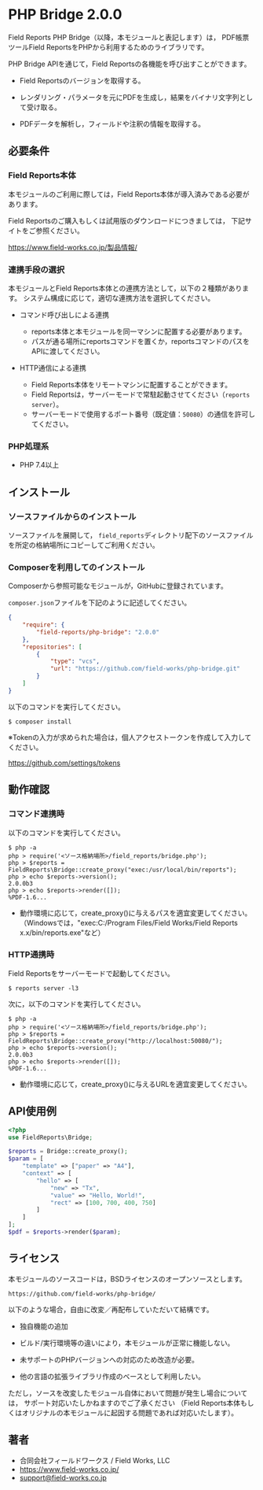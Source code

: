 PHP Bridge 2.0.0
================

Field Reports PHP Bridge（以降，本モジュールと表記します）は，
PDF帳票ツールField ReportsをPHPから利用するためのライブラリです。

PHP Bridge APIを通じて，Field Reportsの各機能を呼び出すことができます。

* Field Reportsのバージョンを取得する。

* レンダリング・パラメータを元にPDFを生成し，結果をバイナリ文字列として受け取る。

* PDFデータを解析し，フィールドや注釈の情報を取得する。

## 必要条件
### Field Reports本体

本モジュールのご利用に際しては，Field Reports本体が導入済みである必要があります。

Field Reportsのご購入もしくは試用版のダウンロードにつきましては，
下記サイトをご参照ください。

https://www.field-works.co.jp/製品情報/

### 連携手段の選択

本モジュールとField Reports本体との連携方法として，以下の２種類があります。
システム構成に応じて，適切な連携方法を選択してください。

* コマンド呼び出しによる連携
    - reports本体と本モジュールを同一マシンに配置する必要があります。
    - パスが通る場所にreportsコマンドを置くか，reportsコマンドのパスをAPIに渡してください。

* HTTP通信による連携
    - Field Reports本体をリモートマシンに配置することができます。
    - Field Reportsは，サーバーモードで常駐起動させてください（`reports server`）。
    - サーバーモードで使用するポート番号（既定値：`50080`）の通信を許可してください。

### PHP処理系

* PHP 7.4以上

## インストール
### ソースファイルからのインストール

ソースファイルを展開して，
`field_reports`ディレクトリ配下のソースファイルを所定の格納場所にコピーしてご利用ください。

### Composerを利用してのインストール

Composerから参照可能なモジュールが，GitHubに登録されています。

`composer.json`ファイルを下記のように記述してください。

```json:composer.json
{
    "require": {
        "field-reports/php-bridge": "2.0.0"
    },
    "repositories": [
        {
            "type": "vcs",
            "url": "https://github.com/field-works/php-bridge.git"
        }
    ]
}
```

以下のコマンドを実行してください。

```
$ composer install
```

※Tokenの入力が求められた場合は，個人アクセストークンを作成して入力してください。

https://github.com/settings/tokens

## 動作確認
### コマンド連携時

以下のコマンドを実行してください。

```
$ php -a
php > require('<ソース格納場所>/field_reports/bridge.php');
php > $reports = FieldReports\Bridge::create_proxy("exec:/usr/local/bin/reports");
php > echo $reports->version();
2.0.0b3
php > echo $reports->render([]);
%PDF-1.6...
```

* 動作環境に応じて，create_proxy()に与えるパスを適宜変更してください。  
  （Windowsでは，"exec:C:/Program Files/Field Works/Field Reports x.x/bin/reports.exe"など）

### HTTP通携時

Field Reportsをサーバーモードで起動してください。

```
$ reports server -l3
```

次に，以下のコマンドを実行してください。

```
$ php -a
php > require('<ソース格納場所>/field_reports/bridge.php');
php > $reports = FieldReports\Bridge::create_proxy("http://localhost:50080/");
php > echo $reports->version();
2.0.0b3
php > echo $reports->render([]);
%PDF-1.6...
```

* 動作環境に応じて，create_proxy()に与えるURLを適宜変更してください。  

## API使用例

```php
<?php
use FieldReports\Bridge;

$reports = Bridge::create_proxy();
$param = [
    "template" => ["paper" => "A4"],
    "context" => [
        "hello" => [
            "new" => "Tx",
            "value" => "Hello, World!",
            "rect" => [100, 700, 400, 750]
        ]
    ]
];
$pdf = $reports->render($param);
```

## ライセンス

本モジュールのソースコードは，BSDライセンスのオープンソースとします。

    https://github.com/field-works/php-bridge/

以下のような場合，自由に改変／再配布していただいて結構です。

* 独自機能の追加

* ビルド/実行環境等の違いにより，本モジュールが正常に機能しない。

* 未サポートのPHPバージョンへの対応のため改造が必要。

* 他の言語の拡張ライブラリ作成のベースとして利用したい。

ただし，ソースを改変したモジュール自体において問題が発生し場合については，
サポート対応いたしかねますのでご了承ください
（Field Reports本体もしくはオリジナルの本モジュールに起因する問題であれば対応いたします）。

## 著者

* 合同会社フィールドワークス / Field Works, LLC
* https://www.field-works.co.jp/
* support@field-works.co.jp